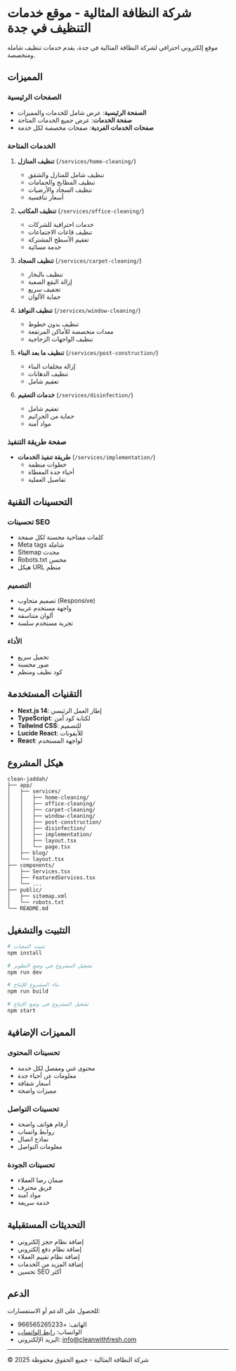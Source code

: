 # شركة النظافة المثالية - موقع خدمات التنظيف في جدة

موقع إلكتروني احترافي لشركة النظافة المثالية في جدة، يقدم خدمات تنظيف شاملة ومتخصصة.

## المميزات

### الصفحات الرئيسية
- **الصفحة الرئيسية**: عرض شامل للخدمات والمميزات
- **صفحة الخدمات**: عرض جميع الخدمات المتاحة
- **صفحات الخدمات الفردية**: صفحات مخصصة لكل خدمة

### الخدمات المتاحة
1. **تنظيف المنازل** (`/services/home-cleaning/`)
   - تنظيف شامل للمنازل والشقق
   - تنظيف المطابخ والحمامات
   - تنظيف السجاد والأرضيات
   - أسعار تنافسية

2. **تنظيف المكاتب** (`/services/office-cleaning/`)
   - خدمات احترافية للشركات
   - تنظيف قاعات الاجتماعات
   - تعقيم الأسطح المشتركة
   - خدمة مسائية

3. **تنظيف السجاد** (`/services/carpet-cleaning/`)
   - تنظيف بالبخار
   - إزالة البقع الصعبة
   - تجفيف سريع
   - حماية الألوان

4. **تنظيف النوافذ** (`/services/window-cleaning/`)
   - تنظيف بدون خطوط
   - معدات متخصصة للأماكن المرتفعة
   - تنظيف الواجهات الزجاجية

5. **تنظيف ما بعد البناء** (`/services/post-construction/`)
   - إزالة مخلفات البناء
   - تنظيف الدهانات
   - تعقيم شامل

6. **خدمات التعقيم** (`/services/disinfection/`)
   - تعقيم شامل
   - حماية من الجراثيم
   - مواد آمنة

### صفحة طريقة التنفيذ
- **طريقة تنفيذ الخدمات** (`/services/implementation/`)
  - خطوات منظمة
  - أحياء جدة المغطاة
  - تفاصيل العملية

## التحسينات التقنية

### تحسينات SEO
- كلمات مفتاحية محسنة لكل صفحة
- Meta tags شاملة
- Sitemap محدث
- Robots.txt محسن
- هيكل URL منظم

### التصميم
- تصميم متجاوب (Responsive)
- واجهة مستخدم عربية
- ألوان متناسقة
- تجربة مستخدم سلسة

### الأداء
- تحميل سريع
- صور محسنة
- كود نظيف ومنظم

## التقنيات المستخدمة

- **Next.js 14**: إطار العمل الرئيسي
- **TypeScript**: لكتابة كود آمن
- **Tailwind CSS**: للتصميم
- **Lucide React**: للأيقونات
- **React**: لواجهة المستخدم

## هيكل المشروع

```
clean-jaddah/
├── app/
│   ├── services/
│   │   ├── home-cleaning/
│   │   ├── office-cleaning/
│   │   ├── carpet-cleaning/
│   │   ├── window-cleaning/
│   │   ├── post-construction/
│   │   ├── disinfection/
│   │   ├── implementation/
│   │   ├── layout.tsx
│   │   └── page.tsx
│   ├── blog/
│   └── layout.tsx
├── components/
│   ├── Services.tsx
│   ├── FeaturedServices.tsx
│   └── ...
├── public/
│   ├── sitemap.xml
│   └── robots.txt
└── README.md
```

## التثبيت والتشغيل

```bash
# تثبيت التبعيات
npm install

# تشغيل المشروع في وضع التطوير
npm run dev

# بناء المشروع للإنتاج
npm run build

# تشغيل المشروع في وضع الإنتاج
npm start
```

## المميزات الإضافية

### تحسينات المحتوى
- محتوى غني ومفصل لكل خدمة
- معلومات عن أحياء جدة
- أسعار شفافة
- مميزات واضحة

### تحسينات التواصل
- أرقام هواتف واضحة
- روابط واتساب
- نماذج اتصال
- معلومات التواصل

### تحسينات الجودة
- ضمان رضا العملاء
- فريق محترف
- مواد آمنة
- خدمة سريعة

## التحديثات المستقبلية

- إضافة نظام حجز إلكتروني
- إضافة نظام دفع إلكتروني
- إضافة نظام تقييم العملاء
- إضافة المزيد من الخدمات
- تحسين SEO أكثر

## الدعم

للحصول على الدعم أو الاستفسارات:
- الهاتف: +966565265233
- الواتساب: [رابط الواتساب](https://wa.me/966565265233)
- البريد الإلكتروني: info@cleanwithfresh.com

---

© 2025 شركة النظافة المثالية - جميع الحقوق محفوظة
